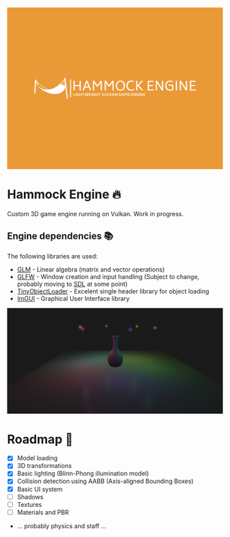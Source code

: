 ![Hammock Engnine Logo](https://raw.githubusercontent.com/elliahu/HammockEngine/master/Img/hammock-engine-logo.png)

# Hammock Engine 🔥
Custom 3D game engine running on Vulkan. Work in progress.

## Engine dependencies 📚
The following libraries are used:
- [GLM](https://github.com/g-truc/glm) - Linear algebra (matrix and vector operations)
- [GLFW](https://www.glfw.org/) - Window creation and input handling (Subject to change, probably moving to [SDL](https://libsdl.org/) at some point)
- [TinyObjectLoader](https://github.com/tinyobjloader/tinyobjloader) - Excelent single header library for object loading
- [ImGUI](https://github.com/ocornut/imgui) - Graphical User Interface library

![Point Light System](https://raw.githubusercontent.com/elliahu/HammockEngine/master/Img/point_light_system.png)

# Roadmap 🚗
- [x] Model loading
- [x] 3D transformations
- [x] Basic lighting (Blinn-Phong illumination model)
- [x] Collision detection using AABB (Axis-aligned Bounding Boxes)
- [x] Basic UI system
- [ ] Shadows
- [ ] Textures
- [ ] Materials and PBR
- ... probably physics and staff ...
